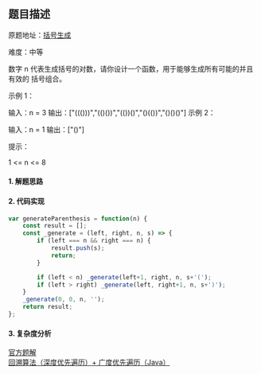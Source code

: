 ## 题目描述

原题地址：[括号生成](https://leetcode-cn.com/problems/generate-parentheses)  

难度：中等

数字 n 代表生成括号的对数，请你设计一个函数，用于能够生成所有可能的并且 有效的 括号组合。

示例 1：

输入：n = 3
输出：["((()))","(()())","(())()","()(())","()()()"]
示例 2：

输入：n = 1
输出：["()"]
 

提示：

1 <= n <= 8

#### 1. 解题思路


#### 2. 代码实现
```js
var generateParenthesis = function(n) {
    const result = [];
    const _generate = (left, right, n, s) => {
        if (left === n && right === n) {
            result.push(s);
            return;
        }

        if (left < n) _generate(left+1, right, n, s+'(');
        if (left > right) _generate(left, right+1, n, s+')');
    }
    _generate(0, 0, n, '');
    return result;
};
```

#### 3. 复杂度分析

[官方题解](https://leetcode-cn.com/problems/generate-parentheses/solution/gua-hao-sheng-cheng-by-leetcode-solution/)  
[回溯算法（深度优先遍历）+ 广度优先遍历（Java）](https://leetcode-cn.com/problems/generate-parentheses/solution/hui-su-suan-fa-by-liweiwei1419/)